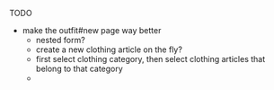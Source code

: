 TODO 

- make the outfit#new page way better
  - nested form?
  - create a new clothing article on the fly?
  - first select clothing category, then select clothing articles that belong to that category
  - 